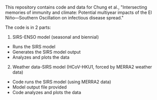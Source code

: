 This repository contains code and data for Chung et al., "Intersecting memories of immunity and climate: Potential multiyear impacts of the El Niño—Southern Oscillation on infectious disease spread."

The code is in 2 parts:
1. SIRS-ENSO model (seasonal and biennial)
* Runs the SIRS model
* Generates the SIRS model output
* Analyzes and plots the data
2. Weather data-SIRS model (HCoV-HKU1, forced by MERRA2 weather data)
* Code runs the SIRS model (using MERRA2 data)
* Model output file provided
* Code analyzes and plots the data
